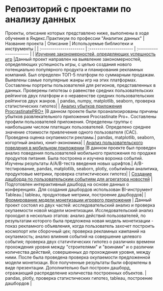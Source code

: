 # Репозиторий с проектами по анализу данных
Проекты, описание которых представлено ниже, выполнены в ходе обучения в Яндекс.Практикум по профессии "Аналитик данных"
| Название проекта | Описание | Используемые библиотеки и инструменты | 
| :---------------------- | :---------------------- | :---------------------- |
| [Изучение закономерностей, определяющих успешность игр](computer-games) |Данный проект направлен на выявление закономерностей, определяющих успешность игры, с целью создания нового потенциально популярного продукта и планирования рекламных компаний. Был определен ТОП-5 платформ по суммарным продажам. Выявлены самые популярные жанры игр на этих платформах. Составлены портреты пользователей для регионов, представленных в данных. Проверены гипотезы о равенстве средних пользовательских рейтингов двух платформ и о неравенстве средних пользовательских рейтингов двух жанров. | pandas, numpy, matplotlib, seaborn, проверка статистических гипотез|
| [Анализ убытков приложения ProcrastinatePRO+](procrastinate-pro) |В данном проекте были проанализированы причины убытков развлекательного приложения Procrastinate Pro+. Составлены профили пользователей приложения. Определены группы с наибольшим числом платящих пользователей. Определено среднее значение стоимости привлечения одного пользователя (CAC). Проведена оценка окупаемости рекламы.| pandas, matplotlib, seaborn, когортный анализ, юнит-экономика|
| [Анализ пользовательского поведения в мобильном приложении](mobile-app-food) |В данном проекте был проведен анализ поведения пользователей мобильного приложения по продаже продуктов питания. Была построена и изучена воронка событий. Изучены результаты A/A/B-теста введения новых шрифтов.| A/B-тестирование, pandas, matplotlib, seaborn, plotly, событийная аналитика, продуктовые метрики, проверка статистических гипотез|
| [Создание дашборда по пользовательским событиям для агрегатора новостей](yandex-dzen-cards) |Подготовлен интерактивный дашборд на основе данных о конференциях. Для создания дашбордов использован BI-инструмент Tableau.| tableau, продуктовые метрики, построение дашбордов|
| [Формирование модели монетизации игрового приложения](game-app-monetization-model) | Данный проект состоял из двух частей: исследовательский анализ и проверка окупаемости новой модели монетизации. Исследовательский анализ проходил в несколько этапов: анализ действий пользователей, по результатам которого была предложена новая модель монетизации - показ рекламного объявления, когда пользователь захочет построить космопорт или сборочный цех; проверка рекламных кампаний на окупаемость; анализ влияния событий на совершение целевого события; проверка двух статичтических гипотез о различиях времени прохождения уровня между "строителями" и "воинами" и о различии количества действий, совершенных до прохождения уровня, между ними. После была проведена проверка окупаемости предложенной модели монетизаци. Все полученные результаты были оформлены в виде презентации. Дополнительно был построен дашборд, отражающий распределение количества построенных объектов. | pandas, plotly, проверка статистических гипотез, tableau, построение дашбордов |
